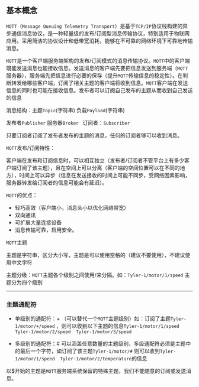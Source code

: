 ## 基本概念

`MQTT`（`Message Queuing Telemetry Transport`）是基于`TCP/IP`协议栈构建的异步通信消息协议，是一种轻量级的发布/订阅型消息传输协议，特别适用于物联网应用。采用简洁的协议设计和低带宽消耗，能够在不可靠的网络环境下可靠地传输消息。

`MQTT`是一个客户端服务端架构的发布/订阅模式的消息传输协议。`MQTT`中的客户端既能发送消息也能接收信息。发送消息的客户端先要把信息发送到服务端（`MQTT`服务器），服务端先把信息进行必要的保存（提升`MQTT`传输信息的稳定性）。在判断转发给哪些客户端，订阅了相关主题的客户端将收到信息。`MQTT`客户端在发送信息的同时也可能在接收信息。发布者可以订阅自己发布的主题从而收到自己发送的信息

消息结构：主题`Topic`(字符串)  负载`Payload`(字符串)

发布者`Publisher`  服务器`Broker ` 订阅者：`Subscriber`

只要订阅者订阅了发布者发布的主题的消息，任何的订阅者够可以收到消息。

`MQTT`发布/订阅特性：

客户端在发布和订阅信息时，可以相互独立（发布者/订阅者不管平台上有多少客户端订阅了该主题），且在空间上可以分离（客户端的空间位置可以在不同的地方），时间上可以异步（信息在发送接收的时间上可能不同步，受网络因素影响，服务器转发给订阅者的信息可能会有延迟）。

`MQTT`的优点：

- 轻巧高效（客户端小，消息头小以优化网络带宽）
- 双向通讯
- 可扩展大量连接设备
- 消息传输可靠，启用安全。

`MQTT`主题

主题是字符串，区分大小写，主题是可以使用空格的（建议不要使用），不建议使用中文字符

主题分级：`MQTT`主题各个级别之间使用/来分隔。如：`Tyler-1/motor/1/speed` 主题分为四个级别

***

### 主题通配符

- 单级别的通配符：+  （可以替代一个`MQTT`主题级别）如：订阅了主题`Tyler-1/motor/+/speed`  ，则可以收到以下主题的信息`Tyler-1/motor/1/speed  Tyler-1/motor/2/speed  Tyler-1/motor/3/speed`


- 多级别的通配符：#  可以涵盖任意数量的主题级别，多级通配符必须是主题中的最后一个字符，如订阅了该主题`Tyler-1/motor/#`  则可以收到`Tyler-1/motor/1/speed  Tyler-1/motor/2/temperature`的信息


以$开始的主题是`MQTT`服务端系统保留的特殊主题，我们不能随意的订阅或发送消息。


